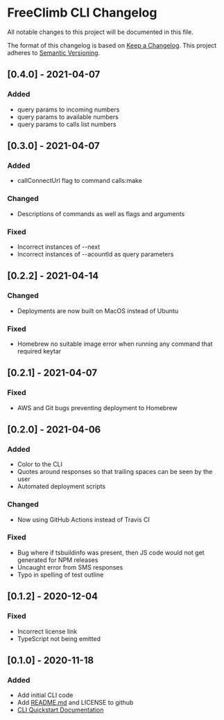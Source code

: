 # FreeClimb CLI Changelog

All notable changes to this project will be documented in this file.

The format of this changelog is based on [Keep a Changelog](https://keepachangelog.com/en/1.0.0/).
This project adheres to [Semantic Versioning](https://semver.org/spec/v2.0.0.html).

<a name="0.4.0"></a>

## [0.4.0] - 2021-04-07

### Added

-   query params to incoming numbers
-   query params to available numbers
-   query params to calls list numbers

<a name="0.3.0"></a>

## [0.3.0] - 2021-04-07

### Added

-   callConnectUrl flag to command calls:make

### Changed

-   Descriptions of commands as well as flags and arguments

### Fixed

-   Incorrect instances of --next
-   Incorrect instances of --acountId as query parameters

<a name="0.2.2"></a>

## [0.2.2] - 2021-04-14

### Changed

-   Deployments are now built on MacOS instead of Ubuntu

### Fixed

-   Homebrew no suitable image error when running any command that required keytar

<a name="0.2.1"></a>

## [0.2.1] - 2021-04-07

### Fixed

-   AWS and Git bugs preventing deployment to Homebrew

<a name="0.2.0"></a>

## [0.2.0] - 2021-04-06

### Added

-   Color to the CLI
-   Quotes around responses so that trailing spaces can be seen by the user
-   Automated deployment scripts

### Changed

-   Now using GitHub Actions instead of Travis CI

### Fixed

-   Bug where if tsbuildinfo was present, then JS code would not get generated for NPM releases
-   Uncaught error from SMS responses
-   Typo in spelling of test outline

<a name="0.1.2"></a>

## [0.1.2] - 2020-12-04

### Fixed

-   Incorrect license link
-   TypeScript not being emitted

<a name="0.1.0"></a>

## [0.1.0] - 2020-11-18

### Added

-   Add initial CLI code
-   Add [README.md](https://github.com/FreeClimbAPI/freeclimb-cli) and LICENSE to github
-   [CLI Quickstart Documentation](https://docs.freeclimb.com/docs/freeclimb-cli-quickstart)
